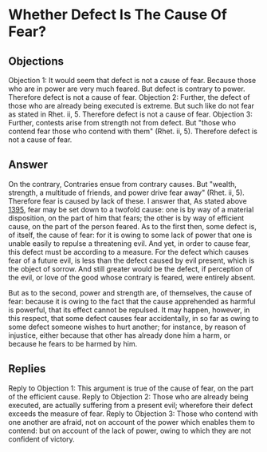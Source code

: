 # Whether Defect Is The Cause Of Fear?
## Objections
Objection 1: It would seem that defect is not a cause of fear. Because those who are in power are very much feared. But defect is contrary to power. Therefore defect is not a cause of fear.
Objection 2: Further, the defect of those who are already being executed is extreme. But such like do not fear as stated in Rhet. ii, 5. Therefore defect is not a cause of fear.
Objection 3: Further, contests arise from strength not from defect. But "those who contend fear those who contend with them" (Rhet. ii, 5). Therefore defect is not a cause of fear.
## Answer
On the contrary, Contraries ensue from contrary causes. But "wealth, strength, a multitude of friends, and power drive fear away" (Rhet. ii, 5). Therefore fear is caused by lack of these.
I answer that, As stated above [1395](A[1]), fear may be set down to a twofold cause: one is by way of a material disposition, on the part of him that fears; the other is by way of efficient cause, on the part of the person feared. As to the first then, some defect is, of itself, the cause of fear: for it is owing to some lack of power that one is unable easily to repulse a threatening evil. And yet, in order to cause fear, this defect must be according to a measure. For the defect which causes fear of a future evil, is less than the defect caused by evil present, which is the object of sorrow. And still greater would be the defect, if perception of the evil, or love of the good whose contrary is feared, were entirely absent.

But as to the second, power and strength are, of themselves, the cause of fear: because it is owing to the fact that the cause apprehended as harmful is powerful, that its effect cannot be repulsed. It may happen, however, in this respect, that some defect causes fear accidentally, in so far as owing to some defect someone wishes to hurt another; for instance, by reason of injustice, either because that other has already done him a harm, or because he fears to be harmed by him.
## Replies
Reply to Objection 1: This argument is true of the cause of fear, on the part of the efficient cause.
Reply to Objection 2: Those who are already being executed, are actually suffering from a present evil; wherefore their defect exceeds the measure of fear.
Reply to Objection 3: Those who contend with one another are afraid, not on account of the power which enables them to contend: but on account of the lack of power, owing to which they are not confident of victory.